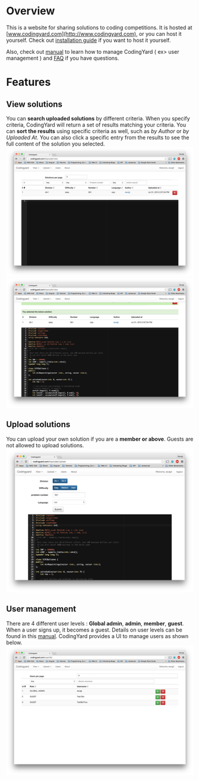 # Overview
This is a website for sharing solutions to coding competitions. It is hosted at [www.codingyard.com](http://www.codingyard.com), or you can host it yourself. Check out [installation guide](docs/INSTALL_GUIDE.md) if you want to host it yourself.

Also, check out [manual](docs/MANUAL.md) to learn how to manage CodingYard ( ex> user management ) and [FAQ](docs/FAQ.md) if you have questions.

# Features
## View solutions
You can **search uploaded solutions** by different criteria. When you specify criteria, CodingYard will return a set of results matching your criteria. You can **sort the results** using specific criteria as well, such as *by Author* or *by Uploaded At*. You can also click a specific entry from the results to see the full content of the solution you selected.
![Solution list](docs/img/view_solution_list.png)
![Specific solution](docs/img/view_solution.png)

## Upload solutions
You can upload your own solution if you are a **member or above**. Guests are not allowed to upload solutions.
![Upload solution](docs/img/upload.png)

## User management
There are 4 different user levels : **Global admin**, **admin**, **member**, **guest**. When a user signs up, it becomes a guest. Details on user levels can be found in this [manual](docs/MANUAL.md). CodingYard provides a UI to manage users as shown below.
![User management](docs/img/user_list_long.png)
